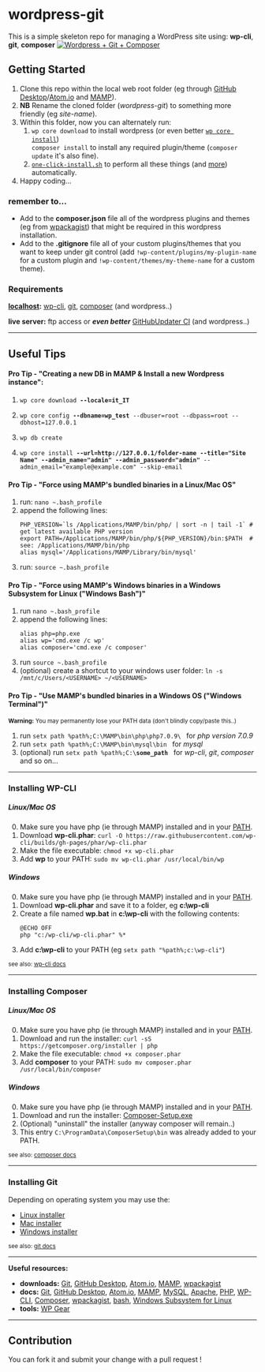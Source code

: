 # wordpress-git

This is a simple skeleton repo for managing a WordPress site using: **wp-cli**, **git**, **composer**
[![Wordpress + Git + Composer](https://raruto.github.io/img/wordpress-git-composer.jpg)](https://raruto.github.io)

## Getting Started

1. Clone this repo within the local web root folder (eg through [GitHub Desktop](https://desktop.github.com/)/[Atom.io](https://atom.io/) and [MAMP](https://www.mamp.info/)).
2. **NB** Rename the cloned folder (_wordpress-git_) to something more friendly (eg _site-name_).
3. Within this folder, now you can alternately run:
      1. `wp core download` to install wordpress (or even better [`wp core install`](#pro-tip---creating-a-new-db-in-mamp--install-a-new-wordpress-instance))<br>`composer install` to install any required plugin/theme (`composer update` it's also fine).
      2. [`one-click-install.sh`](./one-click-install.sh) to perform all these things (and [more](./one-click-install.sh#L116)) automatically.
6. Happy coding...

### remember to...
- Add to the **composer.json** file all of the wordpress plugins and themes (eg from [wpackagist](http://wpackagist.org/)) that might be required in this wordpress installation.
- Add to the **.gitignore** file all of your custom plugins/themes that you want to keep under git control (add `!wp-content/plugins/my-plugin-name` for a custom plugin and `!wp-content/themes/my-theme-name` for a custom theme).

### Requirements
**[localhost](http://127.0.0.1):** [wp-cli](#installing-wp-cli), [git](#installing-git), [composer](#installing-composer) (and wordpress..)

**live server:** ftp access or _**even better**_ [GitHubUpdater CI](https://medium.com/@limikael/continuous-integration-for-wordpress-d152ec4852e5) (and wordpress..)

---

## Useful Tips

#### Pro Tip - "Creating a new DB in MAMP & Install a new Wordpress instance":

1. `wp core download `**`--locale=it_IT`**

2. `wp core config `**`--dbname=wp_test`**` --dbuser=root --dbpass=root --dbhost=127.0.0.1`

3. `wp db create`

4. `wp core install `**`--url=http://127.0.0.1/folder-name`**` `**`--title="Site Name"`**` `**`--admin_name="admin"`**` `**`--admin_password="admin"`**` --admin_email="example@example.com" --skip-email`

#### Pro Tip - "Force using MAMP's bundled binaries in a Linux/Mac OS"
1. run: `nano ~.bash_profile`
2. append the following lines:
     ```
     PHP_VERSION=`ls /Applications/MAMP/bin/php/ | sort -n | tail -1` # get latest available PHP version
     export PATH=/Applications/MAMP/bin/php/${PHP_VERSION}/bin:$PATH  # see: /Applications/MAMP/bin/php
     alias mysql='/Applications/MAMP/Library/bin/mysql'
     ```
3. run: `source ~.bash_profile`

#### Pro Tip - "Force using MAMP's Windows binaries in a Windows Subsystem for Linux ("Windows Bash")"
1. run `nano ~.bash_profile`
2. append the following lines:
     ```
     alias php=php.exe
     alias wp='cmd.exe /c wp'
     alias composer='cmd.exe /c composer'
     ```
3. run `source ~.bash_profile`
4. (optional) create a shortcut to your windows user folder: `ln -s /mnt/c/Users/<USERNAME> ~/<USERNAME>`

#### Pro Tip - "Use MAMP's bundled binaries in a Windows OS ("Windows Terminal")"
<sub><b>Warning:</b> You may permanently lose your PATH data (don't blindly copy/paste this..)</sub>
1. run ``setx path %path%;C:\MAMP\bin\php\php7.0.9\ `` for _php version 7.0.9_
2. run ``setx path %path%;C:\MAMP\bin\mysql\bin `` for _mysql_
3. (optional) run ``setx path %path%;C:\``**``some_path``**`` `` for _wp-cli_, _git_, _composer_ and so on...

---

### Installing WP-CLI

##### Linux/Mac OS

0. Make sure you have php (ie through MAMP) installed and in your [PATH](#pro-tip---force-using-mamps-bundled-binaries-in-a-linuxmac-os).
1. Download **wp-cli.phar**: `curl -O https://raw.githubusercontent.com/wp-cli/builds/gh-pages/phar/wp-cli.phar`
2. Make the file executable: `chmod +x wp-cli.phar`
3. Add **wp** to your PATH: `sudo mv wp-cli.phar /usr/local/bin/wp`

##### Windows

0. Make sure you have php (ie through MAMP) installed and in your [PATH](#pro-tip---use-mamps-bundled-binaries-in-a-windows-os-windows-terminal).
1. Download **wp-cli.phar** and save it to a folder, eg **c:\wp-cli**
2. Create a file named **wp.bat** in **c:\wp-cli** with the following contents:
     ```
     @ECHO OFF
     php "c:/wp-cli/wp-cli.phar" %*
     ```
3. Add **c:\wp-cli** to your PATH (eg `setx path "%path%;c:\wp-cli"`)

<sub>see also: <a href="https://make.wordpress.org/cli/handbook/installing/">wp-cli docs</a></sub>

---

### Installing Composer

##### Linux/Mac OS

0. Make sure you have php (ie through MAMP) installed and in your [PATH](#pro-tip---force-using-mamps-bundled-binaries-in-a-linuxmac-os).
1. Download and run the installer: `curl -sS https://getcomposer.org/installer | php`
2. Make the file executable: `chmod +x composer.phar`
3. Add **composer** to your PATH: `sudo mv composer.phar /usr/local/bin/composer`

##### Windows

0. Make sure you have php (ie through MAMP) installed and in your [PATH](#pro-tip---use-mamps-bundled-binaries-in-a-windows-os-windows-terminal).
1. Download and run the installer: [Composer-Setup.exe](https://getcomposer.org/Composer-Setup.exe)
2. (Optional) "uninstall" the installer (anyway composer will remain..)
3. This entry `C:\ProgramData\ComposerSetup\bin` was already added to your PATH.

<sub>see also: <a href="https://getcomposer.org/doc/00-intro.md">composer docs</a></sub>

---

### Installing Git

Depending on operating system you may use the:
- [Linux installer](https://git-scm.com/download/linux)
- [Mac installer](https://git-scm.com/download/mac)
- [Windows installer](https://git-scm.com/download/win)

<sub>see also: <a href="https://git-scm.com/book/en/">git docs</a></sub>

---

**Useful resources:**
- **downloads:** [Git](https://git-scm.com/downloads), [GitHub Desktop](https://desktop.github.com/), [Atom.io](https://atom.io/), [MAMP](https://www.mamp.info/en/downloads/), [wpackagist](https://wpackagist.org/)
- **docs:** [Git](https://git-scm.com/book), [GitHub Desktop](https://help.github.com/desktop/guides/getting-started-with-github-desktop/), [Atom.io](https://flight-manual.atom.io/), [MAMP](http://documentation.mamp.info/), [MySQL](https://dev.mysql.com/doc/), [Apache](https://httpd.apache.org/docs/current/), [PHP](https://secure.php.net/manual/en/), [WP-CLI](https://make.wordpress.org/cli/handbook/), [Composer](https://getcomposer.org/doc/), [wpackagist](https://wpackagist.org/), [bash](https://www.gnu.org/software/bash/manual/html_node/index.html), [Windows Subsystem for Linux](https://docs.microsoft.com/en-us/windows/wsl/about)
- **tools:** [WP Gear](http://wpgear.org/)

---

## Contribution

 You can fork it and submit your change with a pull request !
